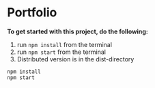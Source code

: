 # Portfolio
**To get started with this project, do the following:**

1. run `npm install` from the terminal
2. run `npm start` from the terminal
3. Distributed version is in the dist-directory
```
npm install
npm start
```
